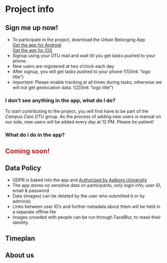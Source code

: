 # Project info 


## Sign me up now!
- To participate in the project, download the Urban Belonging App  
  [Get the app for Android](https://play.google.com/store/apps/details?id=com.urbanbelonging.app)    
  [Get the app for IOS](https://apps.apple.com/us/app/urban-belonging/id1573456017)  
- Signup using your DTU mail and wait till you get tasks pushed to your phone. 
- New users are registered at two o’clock each day
- After signup, you will get tasks pushed to your phone
![1](link “logo title”)
- *important:* Please enable tracking at all times during tasks, otherwise we will not get geolocation data.
![2](link “logo title”)
### I don’t see anything in the app, what do I do?
  To start contributing to the project, you will first have to be part of the *Campus Care DTU* group. As the process of adding new users is manual on our side, new users will be added every day at 12 PM. Please be patient!


### What do i do in the app?   
## <span style="color:#a42424">**Coming soon!**</span>

## Data Policy
- GDPR is baked into the app and [Authorized by Aalborg University](https://urbanbelonging.com/da?page=5)
- The app stores no sensitive data on participants, only login info; user ID, email & password
- Data (images) can be deleted by the user who submitted it or by admin(s)
- Links between user ID’s and further metadata about them will be held in a separate offline file
- Images crowded with people can be run through FaceBlur, to mask their identity.



## Timeplan

## About us

